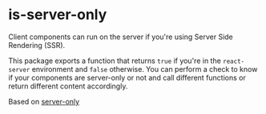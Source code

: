 # is-server-only

Client components can run on the server if you're using Server Side Rendering (SSR).

This package exports a function that returns `true` if you're in the `react-server` environment and `false` otherwise. You can perform a check to know if your components are server-only or not and call different functions or return different content accordingly.

Based on [server-only](https://www.npmjs.com/package/server-only)
